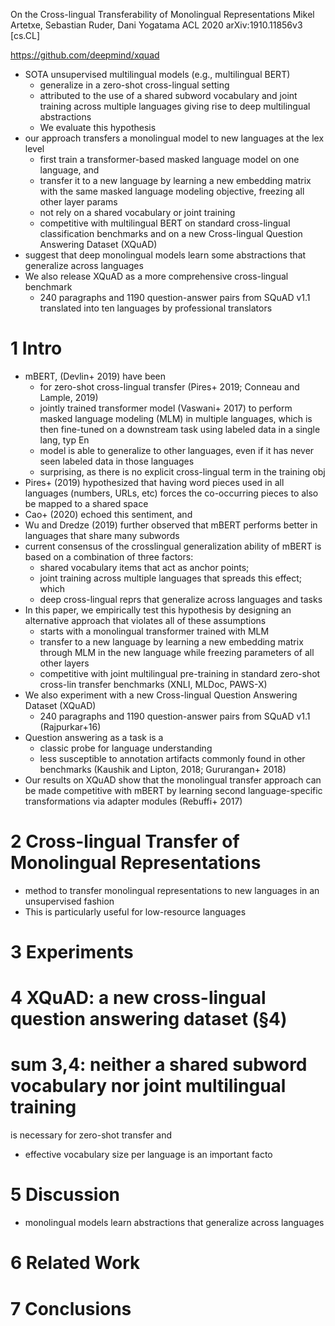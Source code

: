 On the Cross-lingual Transferability of Monolingual Representations
Mikel Artetxe, Sebastian Ruder, Dani Yogatama
ACL 2020 arXiv:1910.11856v3 [cs.CL]

https://github.com/deepmind/xquad

* SOTA unsupervised multilingual models (e.g., multilingual BERT)
  * generalize in a zero-shot cross-lingual setting
  * attributed to the use of a shared subword vocabulary and joint training
    across multiple languages giving rise to deep multilingual abstractions
  * We evaluate this hypothesis
* our approach transfers a monolingual model to new languages at the lex level
  * first train a transformer-based masked language model on one language, and
  * transfer it to a new language by learning a new embedding matrix with the
    same masked language modeling objective, freezing all other layer params
  * not rely on a shared vocabulary or joint training
  * competitive with multilingual BERT on standard cross-lingual classification
    benchmarks and on a new Cross-lingual Question Answering Dataset (XQuAD)
* suggest that deep monolingual models learn
  some abstractions that generalize across languages
* We also release XQuAD as a more comprehensive cross-lingual benchmark
  * 240 paragraphs and 1190 question-answer pairs from SQuAD v1.1
    translated into ten languages by professional translators

# 1 Intro

* mBERT, (Devlin+ 2019) have been
  * for zero-shot cross-lingual transfer (Pires+ 2019; Conneau and Lample, 2019)
  * jointly trained transformer model (Vaswani+ 2017) to perform
    masked language modeling (MLM) in multiple languages, which is then
    fine-tuned on a downstream task using labeled data in a single lang, typ En
  * model is able to generalize to other languages,
    even if it has never seen labeled data in those languages
  * surprising, as there is no explicit cross-lingual term in the training obj
* Pires+ (2019) hypothesized that having word pieces used in all languages
  (numbers, URLs, etc)
  forces the co-occurring pieces to also be mapped to a shared space
* Cao+ (2020) echoed this sentiment, and
* Wu and Dredze (2019) further observed that
  mBERT performs better in languages that share many subwords
* current consensus of the crosslingual generalization ability of mBERT
  is based on a combination of three factors:
  * shared vocabulary items that act as anchor points;
  * joint training across multiple languages that spreads this effect; which
  * deep cross-lingual reprs that generalize across languages and tasks
* In this paper, we empirically test this hypothesis by
  designing an alternative approach that violates all of these assumptions
  * starts with a monolingual transformer trained with MLM
  * transfer to a new language by learning a new embedding matrix through MLM in
    the new language while freezing parameters of all other layers
  * competitive with joint multilingual pre-training
    in standard zero-shot cross-lin transfer benchmarks (XNLI, MLDoc, PAWS-X)
* We also experiment with a new Cross-lingual Question Answering Dataset (XQuAD)
  * 240 paragraphs and 1190 question-answer pairs from SQuAD v1.1 (Rajpurkar+16)
* Question answering as a task is a
  * classic probe for language understanding
  * less susceptible to annotation artifacts commonly found in other benchmarks
    (Kaushik and Lipton, 2018; Gururangan+ 2018)
* Our results on XQuAD show that the
  monolingual transfer approach can be made competitive with mBERT by learning
  second language-specific transformations via adapter modules (Rebuffi+ 2017)

# 2 Cross-lingual Transfer of Monolingual Representations

* method to transfer monolingual representations to new languages
  in an unsupervised fashion
* This is particularly useful for low-resource languages

# 3 Experiments

# 4 XQuAD: a new cross-lingual question answering dataset (§4)

# sum 3,4: neither a shared subword vocabulary nor joint multilingual training
is necessary for zero-shot transfer and
* effective vocabulary size per language is an important facto

# 5 Discussion

* monolingual models learn abstractions that generalize across languages

# 6 Related Work

# 7 Conclusions
